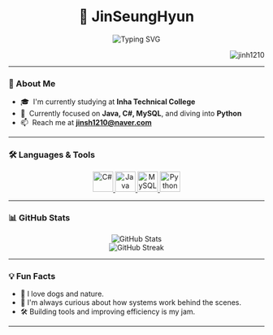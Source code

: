 <h1 align="center">🚀 JinSeungHyun</h1>
<p align="center">
  <img src="https://readme-typing-svg.demolab.com?font=Fira+Code&weight=500&pause=1000&center=true&vCenter=true&multiline=true&width=435&lines=Welcome+to+my+GitHub!;Java+%E2%80%A2+C%23+%E2%80%A2+MySQL+%E2%80%A2+Python;Inha+Technical+College+Student" alt="Typing SVG" />
</p>

<p align="right">
  <img src="https://komarev.com/ghpvc/?username=jinh1210&label=Profile+views&color=blueviolet&style=flat" alt="jinh1210" />
</p>

---

### 🌟 About Me
- 🎓 &nbsp;I'm currently studying at **Inha Technical College**
- 🌱 &nbsp;Currently focused on **Java, C#, MySQL**, and diving into **Python**
- 📫 &nbsp;Reach me at **[jinsh1210@naver.com](mailto:jinsh1210@naver.com)**

---

### 🛠️ Languages & Tools
<p align="center">
  <a href="https://learn.microsoft.com/en-us/dotnet/csharp/" target="_blank">
    <img src="https://cdn.jsdelivr.net/gh/devicons/devicon/icons/csharp/csharp-original.svg" width="40" height="40" alt="C#" />
  </a>
  <a href="https://www.java.com" target="_blank">
    <img src="https://cdn.jsdelivr.net/gh/devicons/devicon/icons/java/java-original.svg" width="40" height="40" alt="Java" />
  </a>
  <a href="https://www.mysql.com/" target="_blank">
    <img src="https://cdn.jsdelivr.net/gh/devicons/devicon/icons/mysql/mysql-original-wordmark.svg" width="40" height="40" alt="MySQL" />
  </a>
  <a href="https://www.python.org/" target="_blank">
    <img src="https://cdn.jsdelivr.net/gh/devicons/devicon/icons/python/python-original.svg" width="40" height="40" alt="Python" />
  </a>
</p>

---

### 📊 GitHub Stats
<p align="center">
  <img src="https://github-readme-stats.vercel.app/api?username=jinsh1210&show_icons=true&theme=tokyonight" alt="GitHub Stats" />
  <br>
  <img src="https://github-readme-streak-stats.herokuapp.com?user=jinsh1210&theme=tokyonight&hide_border=false" alt="GitHub Streak" />
</p>

---

### 💡 Fun Facts
- 🐶 I love dogs and nature.
- 🧠 I'm always curious about how systems work behind the scenes.
- 🛠️ Building tools and improving efficiency is my jam.

---
